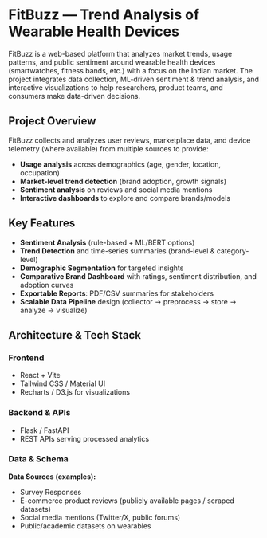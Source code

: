 # FitBuzz — Trend Analysis of Wearable Health Devices

FitBuzz is a web-based platform that analyzes market trends, usage patterns, and public sentiment around wearable health devices (smartwatches, fitness bands, etc.) with a focus on the Indian market. The project integrates data collection, ML-driven sentiment & trend analysis, and interactive visualizations to help researchers, product teams, and consumers make data-driven decisions.


## Project Overview
FitBuzz collects and analyzes user reviews, marketplace data, and device telemetry (where available) from multiple sources to provide:

- **Usage analysis** across demographics (age, gender, location, occupation)  
- **Market-level trend detection** (brand adoption, growth signals)  
- **Sentiment analysis** on reviews and social media mentions  
- **Interactive dashboards** to explore and compare brands/models  

## Key Features
- **Sentiment Analysis** (rule-based + ML/BERT options)  
- **Trend Detection** and time-series summaries (brand-level & category-level)  
- **Demographic Segmentation** for targeted insights  
- **Comparative Brand Dashboard** with ratings, sentiment distribution, and adoption curves  
- **Exportable Reports**: PDF/CSV summaries for stakeholders  
- **Scalable Data Pipeline** design (collector → preprocess → store → analyze → visualize)  


## Architecture & Tech Stack

### Frontend
- React + Vite  
- Tailwind CSS / Material UI  
- Recharts / D3.js for visualizations  

### Backend & APIs
- Flask / FastAPI  
- REST APIs serving processed analytics  

### Data & Schema
**Data Sources (examples):**
- Survey Responses
- E-commerce product reviews (publicly available pages / scraped datasets)  
- Social media mentions (Twitter/X, public forums)  
- Public/academic datasets on wearables  
  
